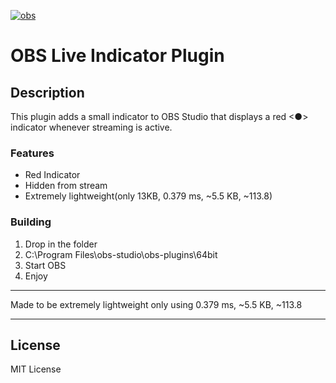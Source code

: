 <a href="https://ibb.co/3YmZ9rJy"><img src="https://i.ibb.co/5xhHgM7W/obs.jpg" alt="obs" border="0" /></a>

# OBS Live Indicator Plugin

## Description
This plugin adds a small indicator to OBS Studio that displays a red <●> indicator whenever streaming is active.

### Features
- Red Indicator
- Hidden from stream
- Extremely lightweight(only 13KB, 0.379 ms, ~5.5 KB, ~113.8)

### Building
1. Drop in the folder
2. C:\Program Files\obs-studio\obs-plugins\64bit
3. Start OBS
4. Enjoy
---

Made to be extremely lightweight only using 0.379 ms, ~5.5 KB, ~113.8

---

## License

MIT License



